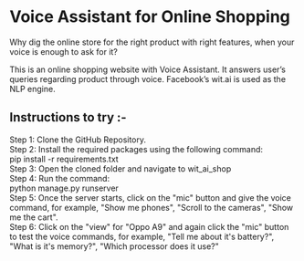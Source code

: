 # Voice Assistant for Online Shopping

Why dig the online store for the right product with right features, when your voice is enough to ask for it?

This is an online shopping website with Voice Assistant. It answers user’s queries regarding product through voice.
Facebook’s wit.ai is used as the NLP engine.



## Instructions to try :-
Step 1: Clone the GitHub Repository.   
Step 2: Install the required packages using the following command:   
           pip install -r requirements.txt    
Step 3: Open the cloned folder and navigate to wit_ai_shop    
Step 4: Run the command:    
           python manage.py runserver    
Step 5: Once the server starts, click on the "mic" button and give the voice command, for example, "Show me phones", "Scroll to the cameras", "Show me the cart".    
Step 6: Click on the "view" for "Oppo A9" and again click the "mic" button to test the voice commands, for example, "Tell me about it's battery?", "What is it's memory?", "Which processor does it use?"    

